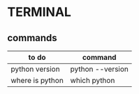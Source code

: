 # TERMINAL
## commands
|to do                                                   |command                                                        |
|--------------------------------------------------------|---------------------------------------------------------------|
|python version                                          |python --version                                               |
|where is python                                         |which python                                                   |
